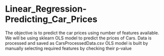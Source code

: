# Linear_Regression-Predicting_Car_Prices
 The objective is to predict the car prices using number of features available. We will be using sklearn OLS model to predict the prices of Cars.
 Data is processed and saved as CarsProcessedData.csv
OLS model is built by manually selecting required features by checking their p-value
